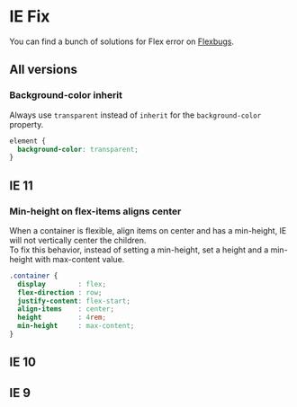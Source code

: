 # IE Fix

You can find a bunch of solutions for Flex error on [Flexbugs](https://github.com/philipwalton/flexbugs).

## All versions

### Background-color inherit

Always use `transparent` instead of `inherit` for the `background-color` property.

```css
element {
  background-color: transparent;
}
```

## IE 11

### Min-height on flex-items aligns center

When a container is flexible, align items on center and has a min-height, IE will not vertically center the children.  
To fix this behavior, instead of setting a min-height, set a height and a min-height with max-content value.

```css
.container {
  display        : flex;
  flex-direction : row;
  justify-content: flex-start;
  align-items    : center;
  height         : 4rem;
  min-height     : max-content;
}
```

## IE 10

## IE 9
